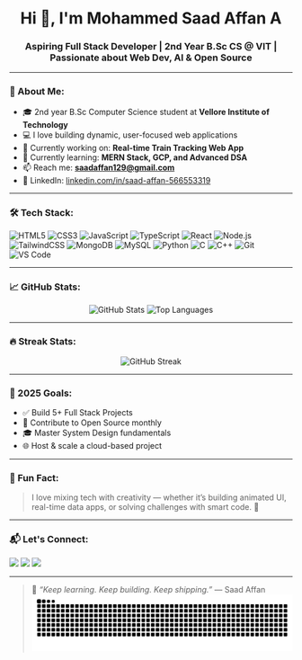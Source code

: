 <!-- Saad Affan GitHub Profile README -->

<h1 align="center">Hi 👋, I'm Mohammed Saad Affan A</h1>
<h3 align="center">Aspiring Full Stack Developer | 2nd Year B.Sc CS @ VIT | Passionate about Web Dev, AI & Open Source</h3>

---

### 💫 About Me:
- 🎓 2nd year B.Sc Computer Science student at **Vellore Institute of Technology**
- 💻 I love building dynamic, user-focused web applications
- 🚀 Currently working on: **Real-time Train Tracking Web App**
- 🌱 Currently learning: **MERN Stack, GCP, and Advanced DSA**
- 📫 Reach me: **saadaffan129@gmail.com**
- 🔗 LinkedIn: [linkedin.com/in/saad-affan-566553319](https://www.linkedin.com/in/saad-affan-566553319)

---

### 🛠️ Tech Stack:
![HTML5](https://img.shields.io/badge/HTML5-E34F26?style=flat&logo=html5&logoColor=white)
![CSS3](https://img.shields.io/badge/CSS3-1572B6?style=flat&logo=css3&logoColor=white)
![JavaScript](https://img.shields.io/badge/JavaScript-F7DF1E?style=flat&logo=javascript&logoColor=black)
![TypeScript](https://img.shields.io/badge/TypeScript-007ACC?style=flat&logo=typescript&logoColor=white)
![React](https://img.shields.io/badge/React-61DAFB?style=flat&logo=react&logoColor=black)
![Node.js](https://img.shields.io/badge/Node.js-339933?style=flat&logo=nodedotjs&logoColor=white)
![TailwindCSS](https://img.shields.io/badge/TailwindCSS-06B6D4?style=flat&logo=tailwindcss&logoColor=white)
![MongoDB](https://img.shields.io/badge/MongoDB-4EA94B?style=flat&logo=mongodb&logoColor=white)
![MySQL](https://img.shields.io/badge/MySQL-4479A1?style=flat&logo=mysql&logoColor=white)
![Python](https://img.shields.io/badge/Python-3776AB?style=flat&logo=python&logoColor=white)
![C](https://img.shields.io/badge/C-00599C?style=flat&logo=c&logoColor=white)
![C++](https://img.shields.io/badge/C++-00599C?style=flat&logo=cplusplus&logoColor=white)
![Git](https://img.shields.io/badge/Git-F05032?style=flat&logo=git&logoColor=white)
![VS Code](https://img.shields.io/badge/VS%20Code-007ACC?style=flat&logo=visualstudiocode&logoColor=white)

---

### 📈 GitHub Stats:
<p align="center">
  <img src="https://github-readme-stats.vercel.app/api?username=saad-affan12&show_icons=true&theme=radical" alt="GitHub Stats" width="48%" />
  <img src="https://github-readme-stats.vercel.app/api/top-langs/?username=saad-affan12&layout=compact&theme=radical" alt="Top Languages" width="48%" />
</p>

---

### 🔥 Streak Stats:
<p align="center">
  <img src="https://streak-stats.demolab.com?user=saad-affan12&theme=tokyonight&date_format=M%20j%5B%2C%20Y%5D" alt="GitHub Streak" />
</p>

---

### 🎯 2025 Goals:
- ✅ Build 5+ Full Stack Projects
- 🔄 Contribute to Open Source monthly
- 🎓 Master System Design fundamentals
- 🌐 Host & scale a cloud-based project

---

### 🧩 Fun Fact:
> I love mixing tech with creativity — whether it’s building animated UI, real-time data apps, or solving challenges with smart code. 🚀

---

### 📬 Let's Connect:
<p align="left">
  <a href="mailto:saadaffan129@gmail.com"><img src="https://img.shields.io/badge/Gmail-D14836?style=flat&logo=gmail&logoColor=white" /></a>
  <a href="https://linkedin.com/in/saad-affan-566553319"><img src="https://img.shields.io/badge/LinkedIn-0077B5?style=flat&logo=linkedin&logoColor=white" /></a>
  <a href="https://github.com/saad-affan12"><img src="https://img.shields.io/badge/GitHub-100000?style=flat&logo=github&logoColor=white" /></a>
</p>

---

> 🧠 *“Keep learning. Keep building. Keep shipping.”* — Saad Affan
![snake gif](https://github.com/saad-affan12/saad-affan12/blob/output/github-contribution-grid-snake.svg)

